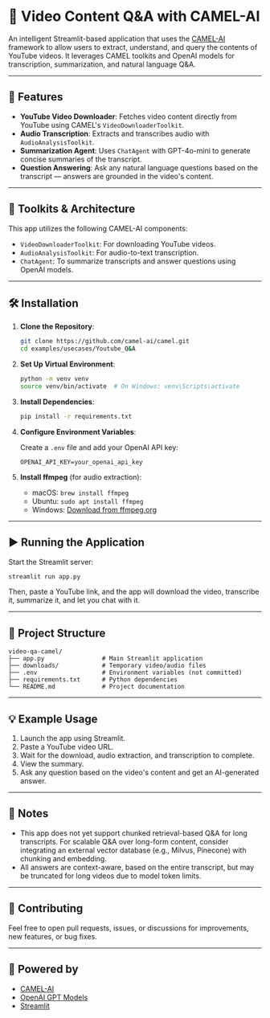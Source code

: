 # 🎥 Video Content Q&A with CAMEL-AI

An intelligent Streamlit-based application that uses the [CAMEL-AI](https://www.camel-ai.org/) framework to allow users to extract, understand, and query the contents of YouTube videos. It leverages CAMEL toolkits and OpenAI models for transcription, summarization, and natural language Q&A.

---

## 🚀 Features

- **YouTube Video Downloader**: Fetches video content directly from YouTube using CAMEL's `VideoDownloaderToolkit`.
- **Audio Transcription**: Extracts and transcribes audio with `AudioAnalysisToolkit`.
- **Summarization Agent**: Uses `ChatAgent` with GPT-4o-mini to generate concise summaries of the transcript.
- **Question Answering**: Ask any natural language questions based on the transcript — answers are grounded in the video's content.

---

## 🧰 Toolkits & Architecture

This app utilizes the following CAMEL-AI components:

- `VideoDownloaderToolkit`: For downloading YouTube videos.
- `AudioAnalysisToolkit`: For audio-to-text transcription.
- `ChatAgent`: To summarize transcripts and answer questions using OpenAI models.

---

## 🛠️ Installation

1. **Clone the Repository**:

   ```bash
   git clone https://github.com/camel-ai/camel.git
   cd examples/usecases/Youtube_Q&A
   ```

2. **Set Up Virtual Environment**:

   ```bash
   python -m venv venv
   source venv/bin/activate  # On Windows: venv\Scripts\activate
   ```

3. **Install Dependencies**:

   ```bash
   pip install -r requirements.txt
   ```

4. **Configure Environment Variables**:

   Create a `.env` file and add your OpenAI API key:

   ```env
   OPENAI_API_KEY=your_openai_api_key
   ```

5. **Install ffmpeg** (for audio extraction):

   - macOS: `brew install ffmpeg`
   - Ubuntu: `sudo apt install ffmpeg`
   - Windows: [Download from ffmpeg.org](https://ffmpeg.org/download.html)

---

## ▶️ Running the Application

Start the Streamlit server:

```bash
streamlit run app.py
```

Then, paste a YouTube link, and the app will download the video, transcribe it, summarize it, and let you chat with it.

---

## 📂 Project Structure

```
video-qa-camel/
├── app.py                # Main Streamlit application
├── downloads/            # Temporary video/audio files
├── .env                  # Environment variables (not committed)
├── requirements.txt      # Python dependencies
└── README.md             # Project documentation
```

---

## 💡 Example Usage

1. Launch the app using Streamlit.
2. Paste a YouTube video URL.
3. Wait for the download, audio extraction, and transcription to complete.
4. View the summary.
5. Ask any question based on the video's content and get an AI-generated answer.

---

## 📌 Notes

- This app does not yet support chunked retrieval-based Q&A for long transcripts. For scalable Q&A over long-form content, consider integrating an external vector database (e.g., Milvus, Pinecone) with chunking and embedding.
- All answers are context-aware, based on the entire transcript, but may be truncated for long videos due to model token limits.


---

## 🤝 Contributing

Feel free to open pull requests, issues, or discussions for improvements, new features, or bug fixes.

---

## 🧠 Powered by

- [CAMEL-AI](https://github.com/camel-ai/camel)
- [OpenAI GPT Models](https://openai.com/)
- [Streamlit](https://streamlit.io/)
